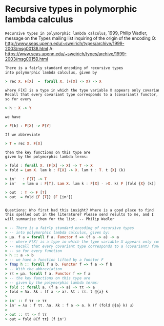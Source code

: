 # Recursive types in polymorphic lambda calculus

`Recursive types in polymorphic lambda calculus`, 1999, Philip Wadler, message on the Types mailing list inquiring of the origin of the encoding
Q: http://www.seas.upenn.edu/~sweirich/types/archive/1999-2003/msg00138.html
A: https://www.seas.upenn.edu/~sweirich/types/archive/1999-2003/msg00159.html


```lhs
There is a fairly standard encoding of recursive types
into polymorphic lambda calculus, given by

> rec X. F[X]  =  forall X. (F[X] -> X) -> X

where F[X] is a type in which the type variable X appears only covariantly. 
Recall that every covariant type corresponds to a (covariant) functor, 
so for every

> h : X -> Y

we have

> F[h] : F[X] -> F[Y]

If we abbreviate

> T = rec X. F[X]

then the key functions on this type are 
given by the polymorphic lambda terms:

> fold : forall X. (F[X] -> X) -> T -> X
> fold = Lam X. lam k : F[X] -> X. lam t : T. t {X} (k)

> in'   : F[T] -> T
> in'   = lam u : F[T]. Lam X. lam k : F[X] - >X. k( F [fold {X} (k)] (u) )

> out  : T -> F [T]
> out  = fold {F [T]} (F [in'])


Questions: Who first had this insight? Where is a good place to find 
this spelled out in the literature? Please send results to me, and I 
will summarize them for the list. -- Philip Wadler

> -- There is a fairly standard encoding of recursive types
> -- into polymorphic lambda calculus, given by:
> μa. f a = forall f a. Functor f => (f a -> a) -> a
> -- where F[X] is a type in which the type variable X appears only covariantly.
> -- Recall that every covariant type corresponds to a (covariant) functor,
> -- so for every function
> h :: a -> b
> -- we have a function lifted by a functor F
> fmap h :: forall f a b. Functor f => f a -> f b
> -- With the abbreviation
> ττ = μa. forall f a. Functor f => f a
> -- the key functions on this type are 
> -- given by the polymorphic lambda terms:
> fold :: forall a. (f a -> a) -> ττ -> a
> fold = Λa. λk : (f a -> a). λt : ττ. t @{a} k
> 
> in' :: f ττ -> ττ
> in' = λu : f ττ. Λa. λk : f a -> a. k (f (fold @{a} k) u)
> 
> out :: ττ -> f ττ
> out = fold @{f ττ} (f in')
```
